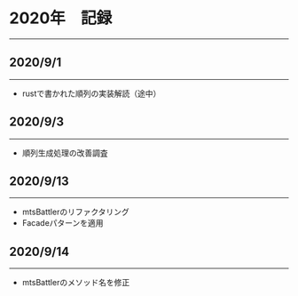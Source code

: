 # 2020年　記録
___



## 2020/9/1
___
- rustで書かれた順列の実装解読（途中）

## 2020/9/3
___
- 順列生成処理の改善調査

## 2020/9/13
___
- mtsBattlerのリファクタリング
- Facadeパターンを適用

## 2020/9/14
___
- mtsBattlerのメソッド名を修正
